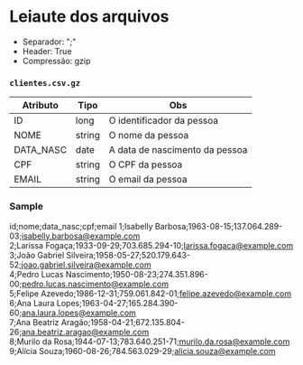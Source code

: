 # Leiaute dos arquivos

- Separador: ";"
- Header: True
- Compressão: gzip

### `clientes.csv.gz`
| Atributo        | Tipo      | Obs                                               |
| ---             | ---       | ---                                               |
| ID              | long      | O identificador da pessoa                         |
| NOME            | string    | O nome da pessoa                                  |
| DATA_NASC       | date      | A data de nascimento da pessoa                    |
| CPF             | string    | O CPF da pessoa                                   |
| EMAIL           | string    | O email da pessoa                                 |

### Sample

id;nome;data_nasc;cpf;email
1;Isabelly Barbosa;1963-08-15;137.064.289-03;isabelly.barbosa@example.com<br>
2;Larissa Fogaça;1933-09-29;703.685.294-10;larissa.fogaca@example.com<br>
3;João Gabriel Silveira;1958-05-27;520.179.643-52;joao.gabriel.silveira@example.com<br>
4;Pedro Lucas Nascimento;1950-08-23;274.351.896-00;pedro.lucas.nascimento@example.com<br>
5;Felipe Azevedo;1986-12-31;759.061.842-01;felipe.azevedo@example.com<br>
6;Ana Laura Lopes;1963-04-27;165.284.390-60;ana.laura.lopes@example.com<br>
7;Ana Beatriz Aragão;1958-04-21;672.135.804-26;ana.beatriz.aragao@example.com<br>
8;Murilo da Rosa;1944-07-13;783.640.251-71;murilo.da.rosa@example.com<br>
9;Alícia Souza;1960-08-26;784.563.029-29;alicia.souza@example.com<br>


